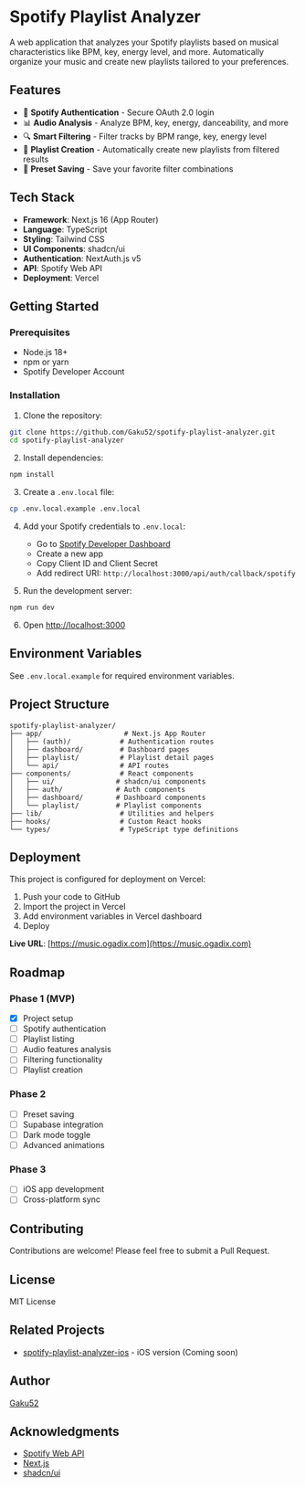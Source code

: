 # Spotify Playlist Analyzer

A web application that analyzes your Spotify playlists based on musical characteristics like BPM, key, energy level, and more. Automatically organize your music and create new playlists tailored to your preferences.

## Features

- 🎵 **Spotify Authentication** - Secure OAuth 2.0 login
- 📊 **Audio Analysis** - Analyze BPM, key, energy, danceability, and more
- 🔍 **Smart Filtering** - Filter tracks by BPM range, key, energy level
- 📝 **Playlist Creation** - Automatically create new playlists from filtered results
- 💾 **Preset Saving** - Save your favorite filter combinations

## Tech Stack

- **Framework**: Next.js 16 (App Router)
- **Language**: TypeScript
- **Styling**: Tailwind CSS
- **UI Components**: shadcn/ui
- **Authentication**: NextAuth.js v5
- **API**: Spotify Web API
- **Deployment**: Vercel

## Getting Started

### Prerequisites

- Node.js 18+
- npm or yarn
- Spotify Developer Account

### Installation

1. Clone the repository:
```bash
git clone https://github.com/Gaku52/spotify-playlist-analyzer.git
cd spotify-playlist-analyzer
```

2. Install dependencies:
```bash
npm install
```

3. Create a `.env.local` file:
```bash
cp .env.local.example .env.local
```

4. Add your Spotify credentials to `.env.local`:
   - Go to [Spotify Developer Dashboard](https://developer.spotify.com/dashboard)
   - Create a new app
   - Copy Client ID and Client Secret
   - Add redirect URI: `http://localhost:3000/api/auth/callback/spotify`

5. Run the development server:
```bash
npm run dev
```

6. Open [http://localhost:3000](http://localhost:3000)

## Environment Variables

See `.env.local.example` for required environment variables.

## Project Structure

```
spotify-playlist-analyzer/
├── app/                    # Next.js App Router
│   ├── (auth)/            # Authentication routes
│   ├── dashboard/         # Dashboard pages
│   ├── playlist/          # Playlist detail pages
│   └── api/               # API routes
├── components/            # React components
│   ├── ui/               # shadcn/ui components
│   ├── auth/             # Auth components
│   ├── dashboard/        # Dashboard components
│   └── playlist/         # Playlist components
├── lib/                   # Utilities and helpers
├── hooks/                 # Custom React hooks
└── types/                 # TypeScript type definitions
```

## Deployment

This project is configured for deployment on Vercel:

1. Push your code to GitHub
2. Import the project in Vercel
3. Add environment variables in Vercel dashboard
4. Deploy

**Live URL**: [https://music.ogadix.com](https://music.ogadix.com)

## Roadmap

### Phase 1 (MVP)
- [x] Project setup
- [ ] Spotify authentication
- [ ] Playlist listing
- [ ] Audio features analysis
- [ ] Filtering functionality
- [ ] Playlist creation

### Phase 2
- [ ] Preset saving
- [ ] Supabase integration
- [ ] Dark mode toggle
- [ ] Advanced animations

### Phase 3
- [ ] iOS app development
- [ ] Cross-platform sync

## Contributing

Contributions are welcome! Please feel free to submit a Pull Request.

## License

MIT License

## Related Projects

- [spotify-playlist-analyzer-ios](https://github.com/Gaku52/spotify-playlist-analyzer-ios) - iOS version (Coming soon)

## Author

[Gaku52](https://github.com/Gaku52)

## Acknowledgments

- [Spotify Web API](https://developer.spotify.com/documentation/web-api)
- [Next.js](https://nextjs.org/)
- [shadcn/ui](https://ui.shadcn.com/)
